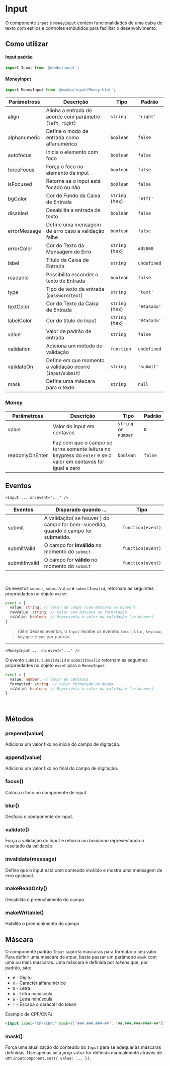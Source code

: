 # Input

O componente `Input` e `MoneyInput` contém funcionalidades de uma caixa de texto com estilos e controles embutidos para facilitar o desenvolvimento.

## Como utilizar

#### Input padrão

```js
import Input from '@mamba/input';
```

#### MoneyInput

```js
import MoneyInput from '@mamba/input/Money.html';
```

| Parâmetross  | Descrição                                                   | Tipo           | Padrão      |
| ------------ | ----------------------------------------------------------- | -------------- | ----------- |
| align        | Alinha a entrada de acordo com parâmetro (`left`, `right`)  | `string`       | `'right'`   |
| alphanumeric | Define o modo de entrada como alfanumérico                  | `boolean`      | `false`     |
| autofocus    | Inicia o elemento com foco                                  | `boolean`      | `false`     |
| forceFocus   | Força o foco no elemento de input                           | `boolean`      | `false`     |
| isFocused    | Retorna se o input está focado ou não                       | `boolean`      | `false`     |
| bgColor      | Cor de Fundo da Caixa de Entrada                            | `string` (hex) | `'#fff'`    |
| disabled     | Desabilita a entrada de texto                               | `boolean`      | `false`     |
| errorMessage | Define uma mensagem de erro caso a validação falhe          | `boolean`      | `false`     |
| errorColor   | Cor do Texto da Mensagem de Erro                            | `string` (hex) | `#d5000`    |
| label        | Título da Caixa de Entrada                                  | `string`       | `undefined` |
| readable     | Possibilita esconder o texto de Entrada                     | `boolean`      | `false`     |
| type         | Tipo de texto de entrada (`password`/`text`)                | `string`       | `'text'`    |
| textColor    | Cor do Texto da Caixa de Entrada                            | `string` (hex) | `'#4a4a4a'` |
| labelColor   | Cor do título do Input                                      | `string` (hex) | `'#4a4a4a'` |
| value        | Valor de padrão de entrada                                  | `string`       | `false`     |
| validation   | Adiciona um método de validação                             | `function`     | `undefined` |
| validateOn   | Define em que momento a validação ocorre (`input`/`submit`) | `string`       | `'submit'`  |
| mask         | Define uma máscara para o texto                             | `string`       | `null`      |

### Money

| Parâmetross     | Descrição                                                                                                     | Tipo                 | Padrão  |
| --------------- | ------------------------------------------------------------------------------------------------------------- | -------------------- | ------- |
| value           | Valor do input em centavos                                                                                    | `string` or `number` | `0`     |
| readonlyOnEnter | Faz com que o campo se torne somente leitura no keypress do `enter` e se o valor em centavos for igual a zero | `boolean`            | `false` |

## Eventos

`<Input ... on:event="..." />`

| Eventos       | Disparado quando ...                                                              | Tipo              |
| ------------- | --------------------------------------------------------------------------------- | ----------------- |
| submit        | A validação( se houver ) do campo for bem-sucedida, quando o campo for submetido. | `function(event)` |
| submitValid   | O campo for **inválido** no momento do `submit`                                   | `function(event)` |
| submitInvalid | O campo for **válido** no momento do `submit`                                     | `function(event)` |

<br/>

Os eventos `submit`, `submitValid` e `submitInvalid`, retornam as seguintes propriedades no objeto `event`:

```ts
event = {
  value: string; // Valor do campo (com máscara se houver)
  rawValue: string; // Valor sem máscara ou formatação
  isValid: boolean; // Representa o valor da validação (se houver)
}
```

> Além desses eventos, o `Input` recebe os eventos `focus`, `blur`, `keydown`, `keyup` e `input` por padrão.

---

`<MoneyInput ... on:event="..." />`

O evento `submit`, `submitValid` e `submitInvalid` retornam as seguintes propriedades no objeto `event` para o `MoneyInput`:

```ts
event = {
  value: number; // Valor em centavos
  formatted: string; // Valor formatado na moeda
  isValid: boolean; // Representa o valor da validação (se houver)
}
```

<br/>

## Métodos

### prepend(value)

Adiciona um valor fixo no ínicio do campo de digitação.

### append(value)

Adiciona um valor fixo no final do campo de digitação.

### focus()

Coloca o foco no componente de input.

### blur()

Desfoca o componente de input.

### validate()

Força a validação do Input e retorna um _booleano_ representando o resultado da validação.

### invalidate(message)

Define que o input está com conteúdo inválido e mostra uma mensagem de erro opcional.

### makeReadOnly()

Desabilita o preenchimento do campo

### makeWritable()

Habilita o preenchimento do campo

## Máscara

O componente padrão `Input` suporta máscaras para formatar o seu valor. Para definir uma máscara de _input_, basta passar um parâmetro `mask` com uma ou mais máscaras. Uma máscara é definida por _tokens_ que, por padrão, são:

- `#` - Dígito
- `X` - Caractér alfanumérico
- `S` - Letra
- `A` - Letra maiúscula
- `a` - Letra minúscula
- `!` - Escapa o caractér do _token_

Exemplo de CPF/CNPJ:

```html
<Input label="CPF/CNPJ" mask={['###.###.###-##', '##.###.###/####-##']} />
```

### mask()

Força uma atualização do conteúdo do `Input` para se adequar às máscaras definidas. Use apenas se a _prop_ `value` for definida manualmente através de um `inputComponent.set({ value: ... })`.

